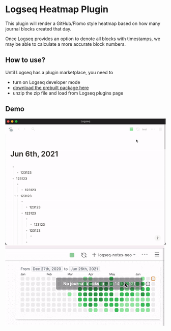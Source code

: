 # Logseq Heatmap Plugin

This plugin will render a GitHub/Flomo style heatmap based on how many journal
blocks created that day.

Once Logseq provides an option to denote all blocks with timestamps, we may
be able to calculate a more accurate block numbers.

## How to use?

Until Logseq has a plugin marketplace, you need to

- turn on Logseq developer mode
- [download the prebuilt package here](https://github.com/pengx17/logseq-plugin-heatmap/releases)
- unzip the zip file and load from Logseq plugins page

## Demo

![](./heatmap-demo.gif)
![](./daterange-selection.gif)
